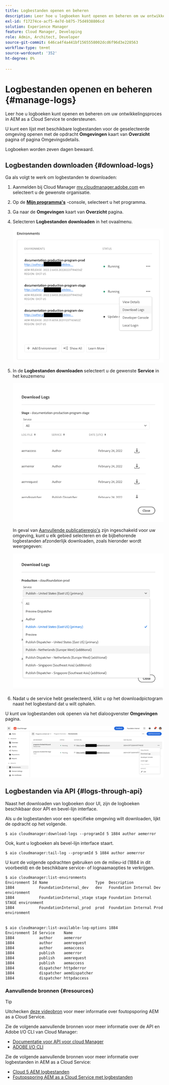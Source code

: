 ```yaml
---
title: Logbestanden openen en beheren
description: Leer hoe u logboeken kunt openen en beheren om uw ontwikkelingsproces in AEM as a Cloud Service te ondersteunen.
exl-id: f17274ce-acf5-4e7d-b875-75d4938806cd
solution: Experience Manager
feature: Cloud Manager, Developing
role: Admin, Architect, Developer
source-git-commit: 646ca4f4a441bf1565558002dcd6f96d3e228563
workflow-type: tm+mt
source-wordcount: '352'
ht-degree: 0%

---
```



# Logbestanden openen en beheren {#manage-logs}

Leer hoe u logboeken kunt openen en beheren om uw ontwikkelingsproces in AEM as a Cloud Service te ondersteunen.

U kunt een lijst met beschikbare logbestanden voor de geselecteerde omgeving openen met de opdracht **Omgevingen** kaart van **Overzicht** pagina of pagina Omgevingsdetails.

Logboeken worden zeven dagen bewaard.

## Logbestanden downloaden {#download-logs}

Ga als volgt te werk om logbestanden te downloaden:

1. Aanmelden bij Cloud Manager [my.cloudmanager.adobe.com](https://my.cloudmanager.adobe.com/) en selecteert u de gewenste organisatie.

1. Op de **[Mijn programma&#39;s](/help/implementing/cloud-manager/navigation.md#my-programs)** -console, selecteert u het programma.

1. Ga naar de **Omgevingen** kaart van **Overzicht** pagina.

1. Selecteren **Logbestanden downloaden** in het ovaalmenu.

   ![Menu-item voor logbestanden downloaden](assets/download-logs1.png)

1. In de **Logbestanden downloaden** selecteert u de gewenste **Service** in het keuzemenu

   ![Het dialoogvenster Logbestanden downloaden](assets/download-preview.png)

   In geval van [Aanvullende publicatieregio&#39;s](/help/operations/additional-publish-regions.md) zijn ingeschakeld voor uw omgeving, kunt u elk gebied selecteren en de bijbehorende logbestanden afzonderlijk downloaden, zoals hieronder wordt weergegeven:

   ![Logbestanden downloaden voor extra publicatiegebieden](assets/download-publish-region-logs.png)

1. Nadat u de service hebt geselecteerd, klikt u op het downloadpictogram naast het logbestand dat u wilt ophalen.

U kunt uw logbestanden ook openen via het dialoogvenster **Omgevingen** pagina.

![Logbestanden van het scherm Environment](assets/download-logs.png)

## Logbestanden via API {#logs-through-api}

Naast het downloaden van logboeken door UI, zijn de logboeken beschikbaar door API en bevel-lijn interface.

Als u de logbestanden voor een specifieke omgeving wilt downloaden, lijkt de opdracht op het volgende.

```shell
$ aio cloudmanager:download-logs --programId 5 1884 author aemerror
```

Ook, kunt u logboeken als bevel-lijn interface staart.

```shell
$ aio cloudmanager:tail-log --programId 5 1884 author aemerror
```

U kunt de volgende opdrachten gebruiken om de milieu-id (1884 in dit voorbeeld) en de beschikbare service- of lognaamaopties te verkrijgen.

```shell
$ aio cloudmanager:list-environments
Environment Id Name                     Type  Description                          
1884           FoundationInternal_dev   dev   Foundation Internal Dev environment  
1884           FoundationInternal_stage stage Foundation Internal STAGE environment
1884           FoundationInternal_prod  prod  Foundation Internal Prod environment
 
 
$ aio cloudmanager:list-available-log-options 1884
Environment Id Service    Name         
1884           author     aemerror     
1884           author     aemrequest   
1884           author     aemaccess    
1884           publish    aemerror     
1884           publish    aemrequest   
1884           publish    aemaccess    
1884           dispatcher httpderror   
1884           dispatcher aemdispatcher
1884           dispatcher httpdaccess
```

### Aanvullende bronnen {#resources}

>[!TIP]
>
>Uitchecken [deze videobron](https://app.frame.io/reviews/28cdf463-b7fc-443b-a54a-93cb7da6567e/dbf158f1-568b-4efc-8fbc-3b241561cbab) voor meer informatie over foutopsporing AEM as a Cloud Service.

Zie de volgende aanvullende bronnen voor meer informatie over de API en Adobe I/O CLI van Cloud Manager:

* [Documentatie voor API voor cloud Manager](https://developer.adobe.com/experience-cloud/cloud-manager/)
* [ADOBE I/O CLI](https://github.com/adobe/aio-cli-plugin-cloudmanager)

Zie de volgende aanvullende bronnen voor meer informatie over logbestanden in AEM as a Cloud Service:

* [Cloud 5 AEM logbestanden](https://experienceleague.adobe.com/docs/experience-manager-learn/cloud-service/expert-resources/cloud-5/cloud5-aem-log-files.html)
* [Foutopsporing AEM as a Cloud Service met logbestanden](https://experienceleague.adobe.com/docs/experience-manager-learn/cloud-service/debugging/debugging-aem-as-a-cloud-service/logs.html)

